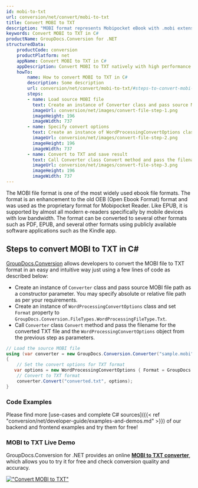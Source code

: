 ```yaml
---
id: mobi-to-txt
url: conversion/net/convert/mobi-to-txt
title: Convert MOBI to TXT
description: "MOBI format represents Mobipocket eBook with .mobi extension. Learn how to convert MOBI to TXT file programmatically in C# language using GroupDocs.Conversion for .NET library."
keywords: Convert MOBI to TXT in C#
productName: GroupDocs.Conversion for .NET
structuredData:
    productCode: conversion
    productPlatform: net
    appName: Convert MOBI to TXT in C#
    appDescription: Convert MOBI to TXT natively with high performance using C# language and server side GroupDocs.Conversion for .NET APIs, without the use of any software like Microsoft or Open Office.
    howTo:
        name: How to convert MOBI to TXT in C# 
        description: Some description
        url: conversion/net/convert/mobi-to-txt/#steps-to-convert-mobi-to-txt-in-c
        steps:
        - name: Load source MOBI file 
          text: Create an instance of Converter class and pass source MOBI file path as a constructor parameter. You may specify absolute or relative file path as per your requirements. 
          imageUrl: conversion/net/images/convert-file-step-1.png
          imageHeight: 196
          imageWidth: 737
        - name: Specify convert options 
          text: Create an instance of WordProcessingConvertOptions class.
          imageUrl: conversion/net/images/convert-file-step-2.png
          imageHeight: 196
          imageWidth: 737
        - name: Convert to TXT and save result 
          text: Call Converter class Convert method and pass the filename for the converted HTML file and the WordProcessingConvertOptions object from the previous step as parameters.
          imageUrl: conversion/net/images/convert-file-step-3.png
          imageHeight: 196
          imageWidth: 737
---
```


The MOBI file format is one of the most widely used ebook file formats. The format is an enhancement to the old OEB (Open Ebook Format) format and was used as the proprietary format for Mobipocket Reader. Like EPUB, it is supported by almost all modern e-readers specifically by mobile devices with low bandwidth. The format can be converted to several other formats such as PDF, EPUB, and several other formats using publicly available software applications such as the Kindle app.

## Steps to convert MOBI to TXT in C#

[GroupDocs.Conversion](https://products.groupdocs.com/conversion/net) allows developers to convert the MOBI file to TXT format in an easy and intuitive way just using a few lines of code as described below:

* Create an instance of `Converter` class and pass source MOBI file path as a constructor parameter. You may specify absolute or relative file path as per your requirements. 
* Create an instance of `WordProcessingConvertOptions` class and set `Format` property to `GroupDocs.Conversion.FileTypes.WordProcessingFileType.Txt`.
* Call `Converter` class `Convert` method and pass the filename for the converted TXT file and the `WordProcessingConvertOptions` object from the previous step as parameters.

```csharp
// Load the source MOBI file
using (var converter = new GroupDocs.Conversion.Converter("sample.mobi"))
{
    // Set the convert options for TXT format
   var options = new WordProcessingConvertOptions { Format = GroupDocs.Conversion.FileTypes.WordProcessingFileType.Txt };
    // Convert to TXT format
    converter.Convert("converted.txt", options);
}
```

### Code Examples

Please find more [use-cases and complete C# sources]({{< ref "conversion/net/developer-guide/examples-and-demos.md" >}}) of our backend and frontend examples and try them for free!

### MOBI to TXT Live Demo

GroupDocs.Conversion for .NET provides an online [**MOBI to TXT converter**](https://products.groupdocs.app/conversion/mobi-to-txt), which allows you to try it for free and check conversion quality and accuracy.

[!["Convert MOBI to TXT"](conversion/net/images/convert-to-txt/convert-mobi-to-txt.png)](https://products.groupdocs.app/conversion/mobi-to-txt)